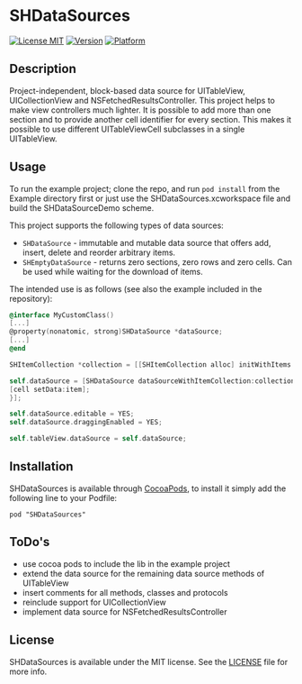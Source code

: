 # SHDataSources

[![License MIT](https://go-shields.herokuapp.com/license-MIT-blue.png)](https://github.com/Blackjacx/SHDataSources/blob/master/LICENSE)
[![Version](http://cocoapod-badges.herokuapp.com/v/SHDataSources/badge.png)](http://cocoadocs.org/docsets/SHDataSources)
[![Platform](http://cocoapod-badges.herokuapp.com/p/SHDataSources/badge.png)](http://cocoadocs.org/docsets/SHDataSources)

## Description

Project-independent, block-based data source for UITableView, UICollectionView and NSFetchedResultsController. This project helps to make view controllers much lighter. It is possible to add more than one section and to provide another cell identifier for every section. This makes it possible to use different UITableViewCell subclasses in a single UITableView.

## Usage

To run the example project; clone the repo, and run `pod install` from the Example directory first or just use the SHDataSources.xcworkspace file and build the SHDataSourceDemo scheme.

This project supports the following types of data sources:

* `SHDataSource` - immutable and mutable data source that offers add, insert, delete and reorder arbitrary items.
* `SHEmptyDataSource` - returns zero sections, zero rows and zero cells. Can be used while waiting for the download of items.

The intended use is as follows (see also the example included in the repository):

``` objective-c
@interface MyCustomClass()
[...]
@property(nonatomic, strong)SHDataSource *dataSource;
[...]
@end

SHItemCollection *collection = [[SHItemCollection alloc] initWithItems:@[[UIColor redColor], [UIColor greenColor], [UIColor blueColor]] @"CELL_ID"];

self.dataSource = [SHDataSource dataSourceWithItemCollection:collection cellConfigurationHandler:^(id <SHDataSourcesCellDataHandler> cell, id item, NSIndexPath *indexPath) {
[cell setData:item];
}];

self.dataSource.editable = YES;
self.dataSource.draggingEnabled = YES;

self.tableView.dataSource = self.dataSource;
```

## Installation

SHDataSources is available through [CocoaPods](http://cocoapods.org), to install it simply add the following line to your Podfile:

	pod "SHDataSources"

## ToDo's

* use cocoa pods to include the lib in the example project
* extend the data source for the remaining data source methods of UITableView
* insert comments for all methods, classes and protocols
* reinclude support for UICollectionView
* implement data source for NSFetchedResultsController

## License

SHDataSources is available under the MIT license. See the [LICENSE](https://github.com/Blackjacx/SHDataSources/blob/master/LICENSE) file for more info.


